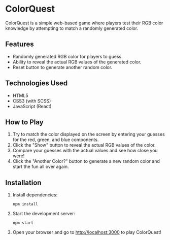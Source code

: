 # ColorQuest

ColorQuest is a simple web-based game where players test their RGB color knowledge by attempting to match a randomly generated color.

## Features

- Randomly generated RGB color for players to guess.
- Ability to reveal the actual RGB values of the generated color.
- Reset button to generate another random color.


## Technologies Used

- HTML5
- CSS3 (with SCSS)
- JavaScript (React)

## How to Play


1. Try to match the color displayed on the screen by entering your guesses for the red, green, and blue components.
2. Click the "Show" button to reveal the actual RGB values of the color.
3. Compare your guesses with the actual values and see how close you were!
4. Click the "Another Color?" button to generate a new random color and start the fun all over again.

## Installation


1. Install dependencies:

   ```
   npm install
   ```

2. Start the development server:

   ```
   npm start
   ```

3. Open your browser and go to [http://localhost:3000](http://localhost:3000) to play ColorQuest!


